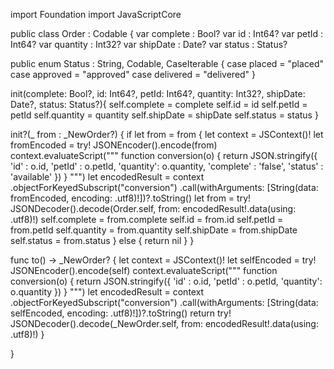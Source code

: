 import Foundation
import JavaScriptCore

public class Order  : Codable {
var complete : Bool?
var id : Int64?
var petId : Int64?
var quantity : Int32?
var shipDate : Date?
var status : Status?

public enum Status : String, Codable, CaseIterable {
    case placed = "placed"
case approved = "approved"
case delivered = "delivered"
}

init(complete: Bool?, id: Int64?, petId: Int64?, quantity: Int32?, shipDate: Date?, status: Status?){
self.complete = complete
self.id = id
self.petId = petId
self.quantity = quantity
self.shipDate = shipDate
self.status = status
}

init?(_ from : _NewOrder?) {
    if let from = from {
    let context = JSContext()!
    let fromEncoded = try! JSONEncoder().encode(from)
    context.evaluateScript("""
    function conversion(o) { return JSON.stringify({ 'id' : o.id, 'petId' : o.petId, 'quantity': o.quantity, 'complete' : 'false', 'status' : 'available' }) }
    """)
    let encodedResult = context
            .objectForKeyedSubscript("conversion")
            .call(withArguments: [String(data: fromEncoded, encoding: .utf8)!])?.toString()
    let from = try! JSONDecoder().decode(Order.self, from: encodedResult!.data(using: .utf8)!)
    self.complete = from.complete
self.id = from.id
self.petId = from.petId
self.quantity = from.quantity
self.shipDate = from.shipDate
self.status = from.status
    } else {
    return nil
    }
}

func to() -> _NewOrder? {
let context = JSContext()!
let selfEncoded = try! JSONEncoder().encode(self)
context.evaluateScript("""
function conversion(o) { return JSON.stringify({ 'id' : o.id, 'petId' : o.petId, 'quantity': o.quantity  }) }
""")
let encodedResult = context
        .objectForKeyedSubscript("conversion")
        .call(withArguments: [String(data: selfEncoded, encoding: .utf8)!])?.toString()
return try! JSONDecoder().decode(_NewOrder.self, from: encodedResult!.data(using: .utf8)!)
}

}
